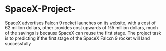 # SpaceX-Project-

SpaceX advertises Falcon 9 rocket launches on its website, with a cost of 62 million dollars, other provides cost upwards of 165 million dollars, much of the savings is because SpaceX can reuse the first stage.
The project task is to predicting if the first stage of the SpaceX Falcon 9 rocket will land successfully



